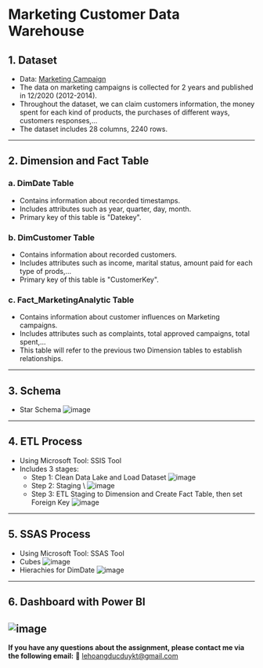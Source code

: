 # Marketing Customer Data Warehouse
## 1. Dataset
- Data: [Marketing Campaign](https://github.com/YuehHanChen/Marketing_Analytics/blob/main/marketing_data.csv)
- The data on marketing campaigns is collected for 2 years and published in 12/2020 (2012-2014).
- Throughout the dataset, we can claim customers information, the money spent for each kind of products, the purchases of different ways, customers responses,...
- The dataset includes 28 columns, 2240 rows.
------------------------------------------------------------------------------------------------------------------------------------------------------------------
## 2. Dimension and Fact Table
### a. DimDate Table
- Contains information about recorded timestamps.
- Includes attributes such as year, quarter, day, month.
- Primary key of this table is "Datekey".
### b. DimCustomer Table
- Contains information about recorded customers.
- Includes attributes such as income, marital status, amount paid for each type of prods,...
- Primary key of this table is "CustomerKey".
### c. Fact_MarketingAnalytic Table
- Contains information about customer influences on Marketing campaigns.
- Includes attributes such as complaints, total approved campaigns, total spent,...
- This table will refer to the previous two Dimension tables to establish relationships.
------------------------------------------------------------------------------------------------------------------------------------------------------------------
## 3. Schema
- Star Schema ![image](https://github.com/beDuy29/MarketingCustomer_DWH/assets/117710630/252e01f2-5ddd-410d-8bcf-1f9351a9ae75)
------------------------------------------------------------------------------------------------------------------------------------------------------------------
## 4. ETL Process
- Using Microsoft Tool: SSIS Tool
- Includes 3 stages:
  + Step 1: Clean Data Lake and Load Dataset ![image](https://github.com/beDuy29/MarketingCustomer_DWH/assets/117710630/48951081-214f-45e7-a307-eefc387d99f8)
  + Step 2: Staging \ ![image](https://github.com/beDuy29/MarketingCustomer_DWH/assets/117710630/eeaa3d3c-4d9e-495e-a0db-65f73b082fbf)
  + Step 3: ETL Staging to Dimension and Create Fact Table, then set Foreign Key ![image](https://github.com/beDuy29/MarketingCustomer_DWH/assets/117710630/f15920b2-6033-48e8-ba1e-d155cbb1e4dc)
------------------------------------------------------------------------------------------------------------------------------------------------------------------
## 5. SSAS Process
- Using Microsoft Tool: SSAS Tool
- Cubes ![image](https://github.com/beDuy29/MarketingCustomer_DWH/assets/117710630/6dffd27e-e0c5-4b2e-aa61-38c6f6c8eba6)
- Hierachies for DimDate ![image](https://github.com/beDuy29/MarketingCustomer_DWH/assets/117710630/cf70584b-0441-49f5-9a49-26bdf2606c7b)
------------------------------------------------------------------------------------------------------------------------------------------------------------------
## 6. Dashboard with Power BI
![image](https://github.com/beDuy29/MarketingCustomer_DWH/assets/117710630/156f19b5-b925-4a60-8275-d8cbeff404f7)
------------------------------------------------------------------------------------------------------------------------------------------------------------------
**If you have any questions about the assignment, please contact me via the following email:** 
💬︎ lehoangducduykt@gmail.com





